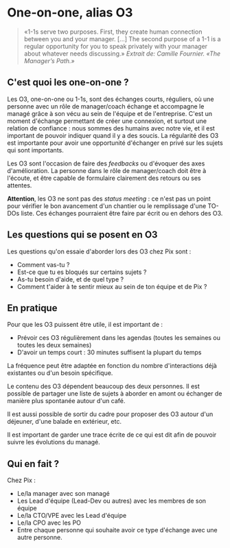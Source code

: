 # One-on-one, alias O3

> «1-1s serve two purposes. First, they create human connection between you and your manager. [...] The second purpose of a 1-1 is a regular opportunity for you to speak privately with your manager about whatever needs discussing.»
_Extrait de: Camille Fournier. «The Manager’s Path.»_

## C'est quoi les one-on-one ? 

Les O3, one-on-one ou 1-1s, sont des échanges courts, réguliers, où une personne avec un rôle de manager/coach échange et accompagne le managé grâce à son vécu au sein de l'équipe et de l'entreprise.
C'est un moment d'échange permettant de créer une connexion, et surtout une relation de confiance : nous sommes des humains avec notre vie, et il est important de pouvoir indiquer quand il y a des soucis.
La régularité des O3 est importante pour avoir une opportunité d'échanger en privé sur les sujets qui sont importants.

Les O3 sont l'occasion de faire des _feedbacks_ ou d'évoquer des axes d'amélioration.
La personne dans le rôle de manager/coach doit être à l'écoute, et être capable de formulaire clairement des retours ou ses attentes.

**Attention**, les O3 ne sont pas des _status meeting_ : ce n'est pas un point pour vérifier le bon avancement d'un chantier ou le remplissage d'une TO-DOs liste. Ces échanges pourraient être faire par écrit ou en dehors des O3.

## Les questions qui se posent en O3

Les questions qu'on essaie d'aborder lors des O3 chez Pix sont : 
* Comment vas-tu ? 
* Est-ce que tu es bloqués sur certains sujets ?
* As-tu besoin d'aide, et de quel type ? 
* Comment t'aider à te sentir mieux au sein de ton équipe et de Pix ?

## En pratique

Pour que les O3 puissent être utile, il est important de : 
* Prévoir ces O3 régulièrement dans les agendas (toutes les semaines ou toutes les deux semaines)
* D'avoir un temps court : 30 minutes suffisent la plupart du temps

La fréquence peut être adaptée en fonction du nombre d'interactions déjà existantes ou d'un besoin spécifique.

Le contenu des O3 dépendent beaucoup des deux personnes. Il est possible de partager une liste de sujets à aborder en amont ou échanger de manière plus spontanée autour d'un café.

Il est aussi possible de sortir du cadre pour proposer des O3 autour d'un déjeuner, d'une balade en extérieur, etc.

Il est important de garder une trace écrite de ce qui est dit afin de pouvoir suivre les évolutions du managé.

## Qui en fait ?

Chez Pix : 
* Le/la manager avec son managé
* Les Lead d'équipe (Lead-Dev ou autres) avec les membres de son équipe
* Le/la CTO/VPE avec les Lead d'équipe
* Le/la CPO avec les PO
* Entre chaque personne qui souhaite avoir ce type d'échange avec une autre personne.
